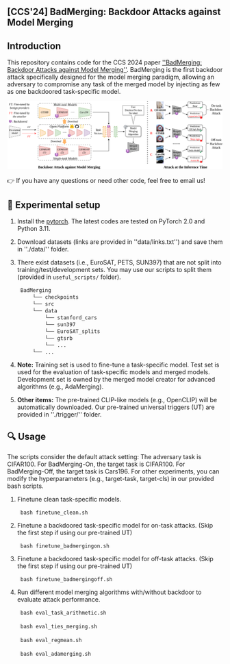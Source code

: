 ## [CCS'24] BadMerging: Backdoor Attacks against Model Merging

## Introduction

This repository contains code for the CCS 2024 paper [''BadMerging: Backdoor Attacks against Model Merging''](https://arxiv.org/pdf/2408.07362). BadMerging is the first backdoor attack specifically designed for the model merging paradigm, allowing an adversary to compromise any task of the merged model by injecting as few as one backdoored task-specific model.

![img](./asset/framework.png)

👉 If you have any questions or need other code, feel free to email us!

## 📝 Experimental setup

1. Install the [pytorch](https://pytorch.org/). The latest codes are tested on PyTorch 2.0 and Python 3.11.

2. Download datasets (links are provided in ''data/links.txt'') and save them in ''./data/'' folder. 

3. There exist datasets (i.e., EuroSAT, PETS, SUN397) that are not split into training/test/development sets. You may use our scripts to split them (provided in `useful_scripts/` folder).

        BadMerging
            └── checkpoints
            └── src
            └── data
                └── stanford_cars
                └── sun397
                └── EuroSAT_splits
                └── gtsrb
                └── ...
            └── ...

4. **Note:** Training set is used to fine-tune a task-specific model. Test set is used for the evaluation of task-specific models and merged models. Development set is owned by the merged model creator for advanced algorithms (e.g., AdaMerging).

5. **Other items:** The pre-trained CLIP-like models (e.g., OpenCLIP) will be automatically downloaded. Our pre-trained universal triggers (UT) are provided in ''./trigger/'' folder.

## 🔍 Usage

The scripts consider the default attack setting: The adversary task is CIFAR100. For BadMerging-On, the target task is CIFAR100. For BadMerging-Off, the target task is Cars196. For other experiments, you can modify the hyperparameters (e.g., target-task, target-cls) in our provided bash scripts.

1. Finetune clean task-specific models.
        
        bash finetune_clean.sh

2. Finetune a backdoored task-specific model for on-task attacks. (Skip the first step if using our pre-trained UT)
    
        bash finetune_badmergingon.sh

3. Finetune a backdoored task-specific model for off-task attacks. (Skip the first step if using our pre-trained UT)
    
        bash finetune_badmergingoff.sh

4. Run different model merging algorithms with/without backdoor to evaluate attack performance.
    
        bash eval_task_arithmetic.sh

        bash eval_ties_merging.sh

        bash eval_regmean.sh

        bash eval_adamerging.sh
